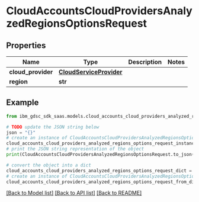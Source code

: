 # CloudAccountsCloudProvidersAnalyzedRegionsOptionsRequest


## Properties

Name | Type | Description | Notes
------------ | ------------- | ------------- | -------------
**cloud_provider** | [**CloudServiceProvider**](CloudServiceProvider.md) |  | 
**region** | **str** |  | 

## Example

```python
from ibm_gdsc_sdk_saas.models.cloud_accounts_cloud_providers_analyzed_regions_options_request import CloudAccountsCloudProvidersAnalyzedRegionsOptionsRequest

# TODO update the JSON string below
json = "{}"
# create an instance of CloudAccountsCloudProvidersAnalyzedRegionsOptionsRequest from a JSON string
cloud_accounts_cloud_providers_analyzed_regions_options_request_instance = CloudAccountsCloudProvidersAnalyzedRegionsOptionsRequest.from_json(json)
# print the JSON string representation of the object
print(CloudAccountsCloudProvidersAnalyzedRegionsOptionsRequest.to_json())

# convert the object into a dict
cloud_accounts_cloud_providers_analyzed_regions_options_request_dict = cloud_accounts_cloud_providers_analyzed_regions_options_request_instance.to_dict()
# create an instance of CloudAccountsCloudProvidersAnalyzedRegionsOptionsRequest from a dict
cloud_accounts_cloud_providers_analyzed_regions_options_request_from_dict = CloudAccountsCloudProvidersAnalyzedRegionsOptionsRequest.from_dict(cloud_accounts_cloud_providers_analyzed_regions_options_request_dict)
```
[[Back to Model list]](../README.md#documentation-for-models) [[Back to API list]](../README.md#documentation-for-api-endpoints) [[Back to README]](../README.md)


